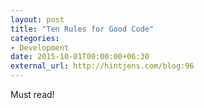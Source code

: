 ```yaml
---
layout: post
title: "Ten Rules for Good Code"
categories:
- Development
date: 2015-10-01T00:00:00+06:30
external_url: http://hintjens.com/blog:96
---
```


Must read!